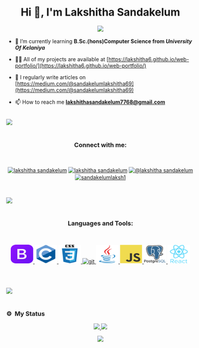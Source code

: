 <h1 align="center">Hi 👋, I'm Lakshitha Sandakelum</h1>
<p align="center">
  <a><img src="https://readme-typing-svg.herokuapp.com?font=Time+New+Roman&color=%23C8BE25&size=25&center=true&vCenter=true&width=600&height=100&lines=Computer+Science+Student;Learning+Full-Stack+Developer;Pursing+New+Technologies"></a>
</p>


- 🌱 I’m currently learning **B.Sc.(hons)Computer Science from *University Of Kelaniya***

- 👨‍💻 All of my projects are available at [https://lakshitha6.github.io/web-portfolio/](https://lakshitha6.github.io/web-portfolio/)

- 📝 I regularly write articles on [https://medium.com/@sandakelumlakshitha69](https://medium.com/@sandakelumlakshitha69)

- 📫 How to reach me **lakshithasandakelum7768@gmail.com**
<br>
<img src="https://user-images.githubusercontent.com/73097560/115834477-dbab4500-a447-11eb-908a-139a6edaec5c.gif"><br><br>

<h3 align="center">Connect with me:</h3><br>
<p align="center">
<a href="https://linkedin.com/in/lakshitha-sandakelum-22013b313" target="blank"><img align="center" src="https://raw.githubusercontent.com/rahuldkjain/github-profile-readme-generator/master/src/images/icons/Social/linked-in-alt.svg" alt="lakshitha sandakelum" height="50" width="60"/></a>
<a href="https://fb.com/lakshitha sandakelum" target="blank"><img align="center" src="https://raw.githubusercontent.com/rahuldkjain/github-profile-readme-generator/master/src/images/icons/Social/facebook.svg" alt="lakshitha sandakelum" height="50" width="60" /></a>
<a href="https://medium.com/@sandakelumlakshitha69" target="blank"><img align="center" src="https://raw.githubusercontent.com/rahuldkjain/github-profile-readme-generator/master/src/images/icons/Social/medium.svg" alt="@lakshitha sandakelum" height="50" width="60" /></a>
<a href="https://www.hackerrank.com/sandakelumlaksh1" target="blank"><img align="center" src="https://raw.githubusercontent.com/rahuldkjain/github-profile-readme-generator/master/src/images/icons/Social/hackerrank.svg" alt="sandakelumlaksh1" height="50" width="60" /></a>
</p><br>

<img src="https://user-images.githubusercontent.com/73097560/115834477-dbab4500-a447-11eb-908a-139a6edaec5c.gif"><br><br>

<h3 align="center">Languages and Tools:</h3><br>
<p align="center"> <a href="https://getbootstrap.com" target="_blank" rel="noreferrer"> <img src="https://github.com/tandpfun/skill-icons/blob/main/icons/Bootstrap.svg" alt="bootstrap" height="50" width="60"/> </a> <a href="https://www.cprogramming.com/" target="_blank" rel="noreferrer"> <img src="https://raw.githubusercontent.com/devicons/devicon/master/icons/c/c-original.svg" alt="c" height="50" width="60"/> </a> <a href="https://www.w3schools.com/css/" target="_blank" rel="noreferrer"> <img src="https://raw.githubusercontent.com/devicons/devicon/master/icons/css3/css3-original-wordmark.svg" alt="css3" height="50" width="60"/> </a> <a href="https://git-scm.com/" target="_blank" rel="noreferrer"> <img src="https://www.vectorlogo.zone/logos/git-scm/git-scm-icon.svg" alt="git" height="50" width="60"/> </a> <a href="https://www.java.com" target="_blank" rel="noreferrer"> <img src="https://raw.githubusercontent.com/devicons/devicon/master/icons/java/java-original.svg" alt="java" height="50" width="60"/> </a> <a href="https://developer.mozilla.org/en-US/docs/Web/JavaScript" target="_blank" rel="noreferrer"> <img src="https://raw.githubusercontent.com/devicons/devicon/master/icons/javascript/javascript-original.svg" alt="javascript" height="50" width="60"/> </a> <a href="https://www.postgresql.org" target="_blank" rel="noreferrer"> <img src="https://raw.githubusercontent.com/devicons/devicon/master/icons/postgresql/postgresql-original-wordmark.svg" alt="postgresql" height="50" width="60"/> </a> <a href="https://reactjs.org/" target="_blank" rel="noreferrer"> <img src="https://raw.githubusercontent.com/devicons/devicon/master/icons/react/react-original-wordmark.svg" alt="react" height="50" width="60"/> </a> </p> <br><br>

<img src="https://user-images.githubusercontent.com/73097560/115834477-dbab4500-a447-11eb-908a-139a6edaec5c.gif"><br><br>

### ⚙️ &nbsp;My Status

<p align="center">
  <a href="https://github.com/Lakshitha6">
    <img height="180em" src="https://github-readme-stats-eight-theta.vercel.app/api?username=Lakshitha6&show_icons=true&theme=algolia&include_all_commits=true&count_private=true"/>
  </a>
  <a href="https://github.com/Lakshitha6">
    <img height="180em" src="https://github-readme-stats-eight-theta.vercel.app/api/top-langs/?username=Lakshitha6&layout=compact&langs_count=8&theme=algolia"/>
  </a>
</p>

<p align="center">
  <img height="180em" src="https://github-readme-streak-stats.herokuapp.com/?user=Lakshitha6&theme=dark&hide_border=true"/>
</p>
